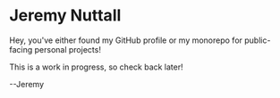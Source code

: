 # Jeremy Nuttall

Hey, you've either found my GitHub profile or my monorepo for public-facing personal projects!

This is a work in progress, so check back later!

--Jeremy